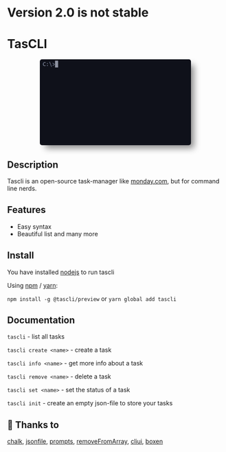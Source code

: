 # Version 2.0 is not stable
# TasCLI

<div style="width: 100%; text-align:center;">
    <img src="images/list.gif" style="border-radius: 5px; height: 200px; width:auto; box-shadow: 10px 10px 15px -3px rgba(138,138,138,1);">
</div>

## Description
Tascli is an open-source task-manager like [monday.com](https://www.monday.com), but for command line nerds.

## Features

- Easy syntax
- Beautiful list
and many more

## Install

You have installed [nodejs](https://www.nodejs.org) to run tascli

Using [npm](https://www.npmjs.org) / [yarn](https://yarnpkg.com/):

`npm install -g @tascli/preview` or `yarn global add tascli`

## Documentation

`tascli` - list all tasks

`tascli create <name>` - create a task

`tascli info <name>` - get more info about a task

`tascli remove <name>` - delete a task

`tascli set <name>` - set the status of a task

`tascli init` - create an empty json-file to store your tasks

## 👏 Thanks to
[chalk](https://www.npmjs.com/package/chalk), [jsonfile](https://www.npmjs.com/package/jsonfile), [prompts](https://www.npmjs.com/package/prompts), [removeFromArray](https://www.npmjs.com/package/@amphibian/remove-from-array), [cliui](https://www.npmjs.com/package/cliui), [boxen](https://www.npmjs.com/package/boxen)
